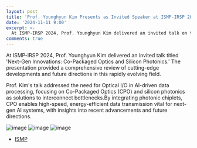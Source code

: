```yaml
---
layout: post
title: 'Prof. Younghyun Kim Presents as Invited Speaker at ISMP-IRSP 2024'
date: '2024-11-11 9:00'
excerpt: >-
  At ISMP-IRSP 2024, Prof. Younghyun Kim delivered an invited talk on the latest advancements in Co-Packaged Optics (CPO) and Silicon Photonics, highlighting their potential to solve data bottlenecks in next-gen systems. 
comments: true
---
```

At ISMP-IRSP 2024, Prof. Younghyun Kim delivered an invited talk titled 'Next-Gen Innovations: Co-Packaged Optics and Silicon Photonics.' The presentation provided a comprehensive review of cutting-edge developments and future directions in this rapidly evolving field.

Prof. Kim's talk addressed the need for Optical I/O in AI-driven data processing, focusing on Co-Packaged Optics (CPO) and silicon photonics as solutions to interconnect bottlenecks.By integrating photonic chiplets, CPO enables high-speed, energy-efficient data transmission vital for next-gen AI systems, with insights into recent advancements and future directions.


![image]([https://github.com/user-attachments/assets/f75de771-15ac-4e06-ace7-64d318dae1ff])
![image]([https://github.com/user-attachments/assets/a90be13a-a297-4ce0-9ed2-105fb112b4a8])
![image]([https://github.com/user-attachments/assets/b634c8c1-5088-403d-b98d-e3d9803e871d])
  
- [ISMP](https://www.ismp.or.kr/html/?)
